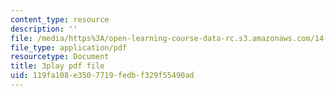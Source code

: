 ```yaml
---
content_type: resource
description: ''
file: /media/https%3A/open-learning-course-data-rc.s3.amazonaws.com/14-13-psychology-and-economics-spring-2020/119fa108e3507719fedbf329f55490ad_5C-Wp6sL8lg.pdf
file_type: application/pdf
resourcetype: Document
title: 3play pdf file
uid: 119fa108-e350-7719-fedb-f329f55490ad
---
```

